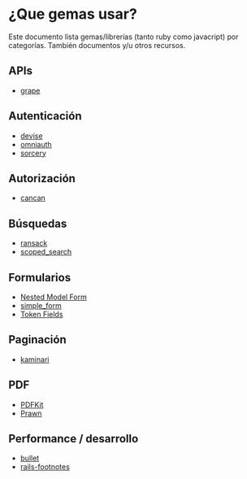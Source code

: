 # ¿Que gemas usar?

Este documento lista gemas/librerías (tanto ruby como javacript) por
categorías. También documentos y/u otros recursos.

## APIs

* [grape](https://github.com/intridea/grape)

## Autenticación

* [devise](https://github.com/plataformatec/devise)
* [omniauth](https://github.com/intridea/omniauth)
* [sorcery](https://github.com/NoamB/sorcery)

## Autorización

* [cancan](https://github.com/ryanb/cancan)

## Búsquedas

* [ransack](https://github.com/ernie/ransack)
* [scoped_search](https://github.com/wvanbergen/scoped_search)

## Formularios

* [Nested Model Form](http://railscasts.com/episodes/196-nested-model-form-revised)
* [simple_form](https://github.com/plataformatec/simple_form)
* [Token Fields](http://railscasts.com/episodes/258-token-fields-revised)

## Paginación

* [kaminari](https://github.com/amatsuda/kaminari)

## PDF

* [PDFKit](https://github.com/pdfkit/pdfkit)
* [Prawn](https://github.com/prawnpdf/prawn)

## Performance / desarrollo

* [bullet](https://github.com/flyerhzm/bullet)
* [rails-footnotes](https://github.com/josevalim/rails-footnotes)

